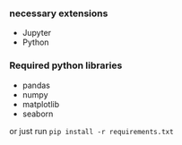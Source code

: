 ### necessary extensions
- Jupyter
- Python

### Required python libraries
- pandas
- numpy
- matplotlib
- seaborn

or just run `pip install -r requirements.txt`